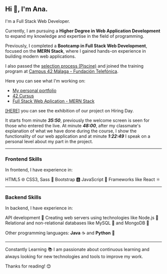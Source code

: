 ## Hi 👋, I'm Ana.

I'm a Full Stack Web Developer. 

Currently, I am pursuing a **Higher Degree in Web Application Development** to expand my knowledge and expertise in the field of programming.

Previously, I completed a **Bootcamp in Full Stack Web Development**, focused on the **MERN Stack**, where I gained hands-on experience in building modern web applications.  

I also passed the [selection process (Piscine)](https://github.com/AnaLR27/42-Piscine) and joined the training program at [Campus 42 Málaga - Fundación Telefónica](https://www.fundaciontelefonica.com/empleabilidad/campus-42/).  

  
Here you can see what I'm working on:
- [My personal portfolio](https://alorenzodev.com)
- [42 Cursus](https://github.com/AnaLR27/42-Cursus)
- [Full Stack Web Aplication - MERN Stack](https://github.com/AnaLR27/recipes-project-MERN)
  

[[HERE]](https://www.youtube.com/watch?v=c4gviraDhts&t=2869s&ab_channel=CODESPACE) you can see the exhibition of our project on Hiring Day.

It starts from minute ***35:50***, previously the welcome screen is seen for those who entered the live. At minute ***48:00***, after my classmate's explanation of what we have done during the course, I show the functionality of our web application and at minute ***1:22:49*** I speak on a personal level about my part in the project.

---

### Frontend Skills
In frontend, I have experience in:

HTML5 🌐
CSS3, Sass 🎨
Bootstrap 🅱️
JavaScript 🚀
Frameworks like React ⚛️

---

### Backend Skills
In backend, I have experience in:

API development 🚀
Creating web servers using technologies like Node.js 🚀
Relational and non-relational databases like MySQL 🐬 and MongoDB 🍃


Other programming languages: **Java** ☕ and **Python** 🐍  


---

Constantly Learning 📚
I am passionate about continuous learning and always looking for new technologies and tools to improve my work.

Thanks for reading! 😊

<!--
**AnaLR27/AnaLR27** is a ✨ _special_ ✨ repository because its `README.md` (this file) appears on your GitHub profile.

Here are some ideas to get you started:

- 🔭 I’m currently working on ...
- 🌱 I’m currently learning ...
- 👯 I’m looking to collaborate on ...
- 🤔 I’m looking for help with ...
- 💬 Ask me about ...
- 📫 How to reach me: ...
- 😄 Pronouns: ...
- ⚡ Fun fact: ...
-->
